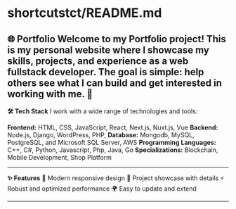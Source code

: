 # shortcutstct/README.md

**🌐 Portfolio**
Welcome to my Portfolio project!
This is my personal website where I showcase my skills, projects, and experience as a web fullstack developer.
The goal is simple: help others see what I can build and get interested in working with me. 🚀
----

**🛠️ Tech Stack**
I work with a wide range of technologies and tools:

**Frontend:** HTML, CSS, JavaScript, React, Next.js, Nuxt.js, Vue
**Backend:** Node.js, Django, WordPress, PHP, 
**Database:** Mongodb, MySQL, PostgreSQL, and Microsoft SQL Server, AWS
**Programming Languages:** C++, C#, Python, Javascript, Php, Java, Go
**Specializations:** Blockchain, Mobile Development, Shop Platform

-----

**✨ Features**
🎨 Modern responsive design
📂 Project showcase with details
⚡ Robust and optimized performance
🌍 Easy to update and extend

----